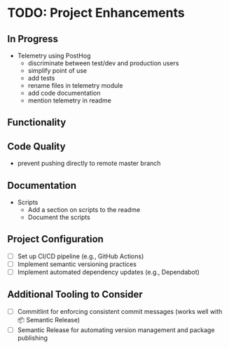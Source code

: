 # TODO: Project Enhancements

## In Progress

- Telemetry using PostHog
  - discriminate between test/dev and production users
  - simplify point of use
  - add tests
  - rename files in telemetry module
  - add code documentation
  - mention telemetry in readme

## Functionality

## Code Quality

- prevent pushing directly to remote master branch

## Documentation

- Scripts
  - Add a section on scripts to the readme
  - Document the scripts

## Project Configuration

- [ ] Set up CI/CD pipeline (e.g., GitHub Actions)
- [ ] Implement semantic versioning practices
- [ ] Implement automated dependency updates (e.g., Dependabot)

## Additional Tooling to Consider

- [ ] Commitlint for enforcing consistent commit messages (works well with 📦 Semantic Release)
- [ ] Semantic Release for automating version management and package publishing
